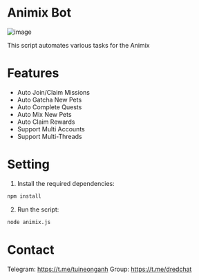 # Animix Bot
![image](https://github.com/user-attachments/assets/3d82b1e3-b717-47c3-aa16-0c7c86c69d3e)





This script automates various tasks for the Animix

# Features
-  Auto Join/Claim Missions  
-  Auto Gatcha New Pets  
-  Auto Complete Quests  
-  Auto Mix New Pets  
-  Auto Claim Rewards  
-  Support Multi Accounts  
-  Support Multi-Threads
# Setting

1. Install the required dependencies:
```bash
npm install
```
2. Run the script:
```bash
node animix.js
```
# Contact
Telegram: <https://t.me/tuineonganh>
Group: <https://t.me/dredchat>

